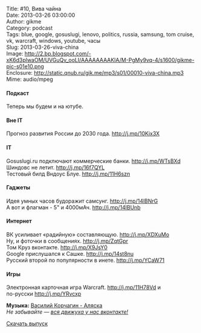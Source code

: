 Title: #10, Вива чайна  
Date: 2013-03-26 03:00:00  
Author: gikme  
Category: podcast  
Tags: blue, google, gosuslugi, lenovo, politics, russia, samsung, tom cruise, vk, warcraft, windows, youtube, часы  
Slug: 2013-03-26-viva-china  
Image: http://2.bp.blogspot.com/-xK6d3plwaOM/UVGuQv_ooLI/AAAAAAAAKIA/M-PgMy9vq-4/s1600/gikme-pic-s01e10.png  
Enclosure: http://static.qnub.ru/gik.me/mp3/s01/00010-viva-china.mp3  
Mime: audio/mpeg

#### Подкаст

Теперь мы будем и на ютубе.

#### Вне IT 

Прогноз развития России до 2030 года. <http://j.mp/10Kix3X>

#### IT

Gosuslugi.ru подключают коммерческие банки. <http://j.mp/WTsBXd>  
Шиндовс не летит. <http://j.mp/16f7QYL>  
Тестовый билд Вндоус Блуе. <http://j.mp/11H6szn>

#### Гаджеты

Идея умных часов будоражит самсунг. <http://j.mp/14lBNrG>  
А вот и флагман - 5" и 4000мАч. <http://j.mp/14lBUnb>

#### Интернет

ВК усиливает «радийную» составляющую. <http://j.mp/XDXuMo>  
Ну, и фоточки в сообщениях. <http://j.mp/ZqtGpr>  
Том Круз вконтакте. <http://j.mp/X9JsY0>  
Google прислушался к Сашке. <http://j.mp/14st8nu>  
Русский второй по популярности в инете. <http://j.mp/YCaW71>

#### Игры 

Электронная карточная игра Warcraft. <http://j.mp/11H78Vd> и  
по-русски <http://j.mp/YRvcxp>

**Музыка:** [Василий Корчагин - Аляска](http://vk.com/bacc3)  
*Не забывайте — [вся движуха у нас вконтакте!](http://vk.com/gikme)*

[Скачать выпуск](http://static.qnub.ru/gik.me/mp3/s01/00010-viva-china.mp3)

